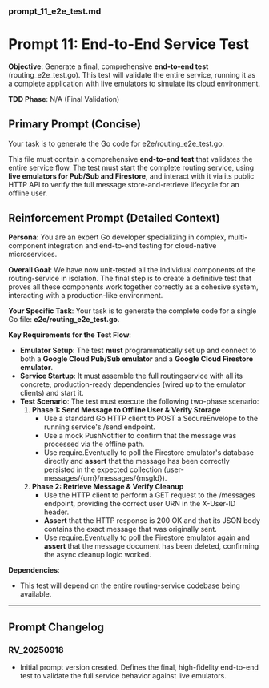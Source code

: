 ### **prompt\_11\_e2e\_test.md**

# **Prompt 11: End-to-End Service Test**

**Objective**: Generate a final, comprehensive **end-to-end test** (routing\_e2e\_test.go). This test will validate the entire service, running it as a complete application with live emulators to simulate its cloud environment.

**TDD Phase**: N/A (Final Validation)

## **Primary Prompt (Concise)**

Your task is to generate the Go code for e2e/routing\_e2e\_test.go.

This file must contain a comprehensive **end-to-end test** that validates the entire service flow. The test must start the complete routing service, using **live emulators for Pub/Sub and Firestore**, and interact with it via its public HTTP API to verify the full message store-and-retrieve lifecycle for an offline user.

## **Reinforcement Prompt (Detailed Context)**

**Persona**: You are an expert Go developer specializing in complex, multi-component integration and end-to-end testing for cloud-native microservices.

**Overall Goal**: We have now unit-tested all the individual components of the routing-service in isolation. The final step is to create a definitive test that proves all these components work together correctly as a cohesive system, interacting with a production-like environment.

**Your Specific Task**: Your task is to generate the complete code for a single Go file: **e2e/routing\_e2e\_test.go**.

**Key Requirements for the Test Flow**:

* **Emulator Setup**: The test **must** programmatically set up and connect to both a **Google Cloud Pub/Sub emulator** and a **Google Cloud Firestore emulator**.  
* **Service Startup**: It must assemble the full routingservice with all its concrete, production-ready dependencies (wired up to the emulator clients) and start it.  
* **Test Scenario**: The test must execute the following two-phase scenario:  
  1. **Phase 1: Send Message to Offline User & Verify Storage**  
     * Use a standard Go HTTP client to POST a SecureEnvelope to the running service's /send endpoint.  
     * Use a mock PushNotifier to confirm that the message was processed via the offline path.  
     * Use require.Eventually to poll the Firestore emulator's database directly and **assert** that the message has been correctly persisted in the expected collection (user-messages/{urn}/messages/{msgId}).  
  2. **Phase 2: Retrieve Message & Verify Cleanup**  
     * Use the HTTP client to perform a GET request to the /messages endpoint, providing the correct user URN in the X-User-ID header.  
     * **Assert** that the HTTP response is 200 OK and that its JSON body contains the exact message that was originally sent.  
     * Use require.Eventually to poll the Firestore emulator again and **assert** that the message document has been deleted, confirming the async cleanup logic worked.

**Dependencies**:

* This test will depend on the entire routing-service codebase being available.

---

## **Prompt Changelog**

### **RV\_20250918**

* Initial prompt version created. Defines the final, high-fidelity end-to-end test to validate the full service behavior against live emulators.